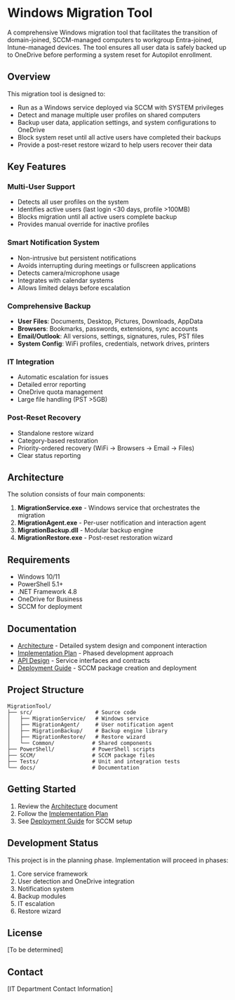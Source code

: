 # Windows Migration Tool

A comprehensive Windows migration tool that facilitates the transition of domain-joined, SCCM-managed computers to workgroup Entra-joined, Intune-managed devices. The tool ensures all user data is safely backed up to OneDrive before performing a system reset for Autopilot enrollment.

## Overview

This migration tool is designed to:
- Run as a Windows service deployed via SCCM with SYSTEM privileges
- Detect and manage multiple user profiles on shared computers
- Backup user data, application settings, and system configurations to OneDrive
- Block system reset until all active users have completed their backups
- Provide a post-reset restore wizard to help users recover their data

## Key Features

### Multi-User Support
- Detects all user profiles on the system
- Identifies active users (last login <30 days, profile >100MB)
- Blocks migration until all active users complete backup
- Provides manual override for inactive profiles

### Smart Notification System
- Non-intrusive but persistent notifications
- Avoids interrupting during meetings or fullscreen applications
- Detects camera/microphone usage
- Integrates with calendar systems
- Allows limited delays before escalation

### Comprehensive Backup
- **User Files**: Documents, Desktop, Pictures, Downloads, AppData
- **Browsers**: Bookmarks, passwords, extensions, sync accounts
- **Email/Outlook**: All versions, settings, signatures, rules, PST files
- **System Config**: WiFi profiles, credentials, network drives, printers

### IT Integration
- Automatic escalation for issues
- Detailed error reporting
- OneDrive quota management
- Large file handling (PST >5GB)

### Post-Reset Recovery
- Standalone restore wizard
- Category-based restoration
- Priority-ordered recovery (WiFi → Browsers → Email → Files)
- Clear status reporting

## Architecture

The solution consists of four main components:

1. **MigrationService.exe** - Windows service that orchestrates the migration
2. **MigrationAgent.exe** - Per-user notification and interaction agent
3. **MigrationBackup.dll** - Modular backup engine
4. **MigrationRestore.exe** - Post-reset restoration wizard

## Requirements

- Windows 10/11
- PowerShell 5.1+
- .NET Framework 4.8
- OneDrive for Business
- SCCM for deployment

## Documentation

- [Architecture](docs/ARCHITECTURE.md) - Detailed system design and component interaction
- [Implementation Plan](docs/IMPLEMENTATION_PLAN.md) - Phased development approach
- [API Design](docs/API_DESIGN.md) - Service interfaces and contracts
- [Deployment Guide](docs/DEPLOYMENT_GUIDE.md) - SCCM package creation and deployment

## Project Structure

```
MigrationTool/
├── src/                    # Source code
│   ├── MigrationService/   # Windows service
│   ├── MigrationAgent/     # User notification agent
│   ├── MigrationBackup/    # Backup engine library
│   ├── MigrationRestore/   # Restore wizard
│   └── Common/            # Shared components
├── PowerShell/            # PowerShell scripts
├── SCCM/                  # SCCM package files
├── Tests/                 # Unit and integration tests
└── docs/                  # Documentation
```

## Getting Started

1. Review the [Architecture](docs/ARCHITECTURE.md) document
2. Follow the [Implementation Plan](docs/IMPLEMENTATION_PLAN.md)
3. See [Deployment Guide](docs/DEPLOYMENT_GUIDE.md) for SCCM setup

## Development Status

This project is in the planning phase. Implementation will proceed in phases:
1. Core service framework
2. User detection and OneDrive integration
3. Notification system
4. Backup modules
5. IT escalation
6. Restore wizard

## License

[To be determined]

## Contact

[IT Department Contact Information]
